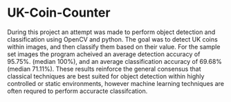# UK-Coin-Counter
During this project an attempt was made to perform object detection and classification using OpenCV and python. The goal was to detect UK coins within images, and then classify them based on their value. For the sample set images the program acheived an average detection accuracy of 95.75%. (median 100%), and an average classification accuracy of 69.68% (median 71.11%). These results reinforce the general consensus that classical techniques are best suited for object detection within highly controlled or static environments, however machine learning techniques are often requred to perform accuracte classifcation.
